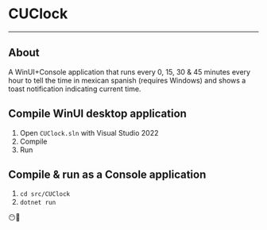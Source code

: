 # CUClock
___

## About

A WinUI+Console application that runs every 0, 15, 30 & 45 minutes every hour to tell the time 
in mexican spanish (requires Windows) and shows a toast notification indicating current time.

## Compile WinUI desktop application
1. Open `CUClock.sln` with Visual Studio 2022
2. Compile 
3. Run

## Compile & run as a Console application
1. `cd src/CUClock`
2. `dotnet run`

😶🍔


